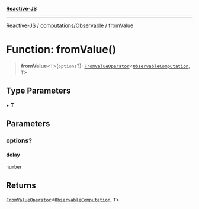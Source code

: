 [**Reactive-JS**](../../../README.md)

***

[Reactive-JS](../../../README.md) / [computations/Observable](../README.md) / fromValue

# Function: fromValue()

> **fromValue**\<`T`\>(`options`?): [`FromValueOperator`](../../type-aliases/FromValueOperator.md)\<[`ObservableComputation`](../interfaces/ObservableComputation.md), `T`\>

## Type Parameters

• **T**

## Parameters

### options?

#### delay

`number`

## Returns

[`FromValueOperator`](../../type-aliases/FromValueOperator.md)\<[`ObservableComputation`](../interfaces/ObservableComputation.md), `T`\>
